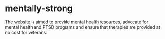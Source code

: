 # mentally-strong


The website is aimed to provide mental health resources, advocate for mental health and PTSD programs and ensure that therapies are provided at no cost for veterans.
